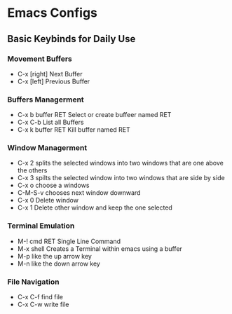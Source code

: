 # Emacs Configs 
 
## Basic Keybinds for Daily Use 

### Movement Buffers
* C-x [right] Next Buffer 
* C-x [left] Previous Buffer 

### Buffers Managerment 
* C-x b buffer RET Select or create buffeer named RET 
* C-x C-b List all Buffers 
* C-x k buffer RET Kill buffer named RET 

### Window Managerment 
* C-x 2 splits the selected windows into two windows that are one above the others 
* C-x 3 spilts the selected window into two windows that are side by side 
* C-x o choose a windows 
* C-M-S-v chooses next window downward 
* C-x 0 Delete window
* C-x 1 Delete other window and keep the one selected 

### Terminal Emulation
* M-! cmd RET Single Line Command 
* M-x shell Creates a Terminal within emacs using a buffer 
* M-p like the up arrow key 
* M-n like the down arrow key

### File Navigation 
* C-x C-f find file
* C-x C-w write file 
